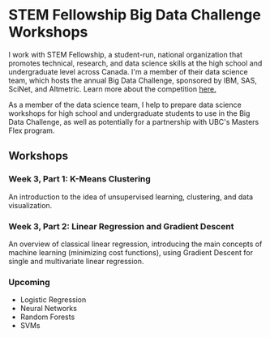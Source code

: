 # STEM Fellowship Big Data Challenge Workshops

I work with STEM Fellowship, a student-run, national organization that promotes technical, research, and data science skills at the high school and undergraduate level across Canada. I'm a member of their data science team, which hosts the annual Big Data Challenge, sponsored by IBM, SAS, SciNet, and Altmetric. Learn more about the competition [here.](stemfellowship.org/big-data-challenge/)

As a member of the data science team, I help to prepare data science workshops for high school and undergraduate students to use in the Big Data Challenge, as well as potentially for a partnership with UBC's Masters Flex program.

## Workshops

### Week 3, Part 1: K-Means Clustering
An introduction to the idea of unsupervised learning, clustering, and data visualization.

### Week 3, Part 2: Linear Regression and Gradient Descent
An overview of classical linear regression, introducing the main concepts of machine learning (minimizing cost functions), using Gradient Descent for single and multivariate linear regression.

### Upcoming
* Logistic Regression
* Neural Networks
* Random Forests
* SVMs
